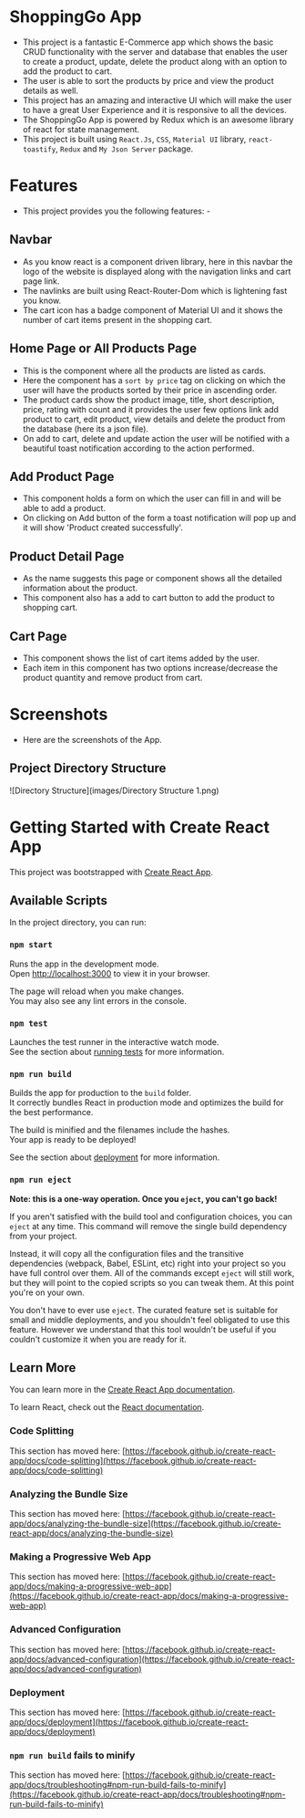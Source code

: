# ShoppingGo App
  - This project is a fantastic E-Commerce app which shows the basic CRUD functionality with the server and database that enables the user to create a product, update, delete the product along with an option to add the product to cart.
  - The user is able to sort the products by price and view the product details as well.
  - This project has an amazing and interactive UI which will make the user to have a great User Experience and it is responsive to all the devices. 
  - The ShoppingGo App is powered by Redux which is an awesome library of react for state management.
  - This project is built using `React.Js`, `CSS`, `Material UI` library, `react-toastify`, `Redux` and `My Json Server` package.


# Features
 - This project provides you the following features: - 
 
## Navbar
  - As you know react is a component driven library, here in this navbar the logo of the website is displayed along with the navigation links and cart page link.
  - The navlinks are built using React-Router-Dom which is lightening fast you know.
  - The cart icon has a badge component of Material UI and it shows the number of cart items present in the shopping cart.

## Home Page or All Products Page
  - This is the component where all the products are listed as cards.
  - Here the component has a `sort by price` tag on clicking on which the user will have the products sorted by their price in ascending order.
  - The product cards show the product image, title, short description, price, rating with count and it provides the user few options link add product to cart, edit product, view details and delete the product from the database (here its a json file).
  - On add to cart, delete and update action the user will be notified with a beautiful toast notification according to the action performed. 
 
## Add Product Page
  - This component holds a form on which the user can fill in and will be able to add a product.
  - On clicking on Add button of the form a toast notification will pop up and it will show  'Product created successfully'.

## Product Detail Page
  - As the name suggests this page or component shows all the detailed information about the product.
  - This component also has a add to cart button to add the product to shopping cart.

## Cart Page
  - This component shows the list of cart items added by the user.
  - Each item in this component has two options increase/decrease the product quantity and remove product from cart.
  
# Screenshots
  - Here are the screenshots of the App.
  ## Project Directory Structure
  ![Directory Structure](images/Directory Structure 1.png)

# Getting Started with Create React App

This project was bootstrapped with [Create React App](https://github.com/facebook/create-react-app).

## Available Scripts

In the project directory, you can run:

### `npm start`

Runs the app in the development mode.\
Open [http://localhost:3000](http://localhost:3000) to view it in your browser.

The page will reload when you make changes.\
You may also see any lint errors in the console.

### `npm test`

Launches the test runner in the interactive watch mode.\
See the section about [running tests](https://facebook.github.io/create-react-app/docs/running-tests) for more information.

### `npm run build`

Builds the app for production to the `build` folder.\
It correctly bundles React in production mode and optimizes the build for the best performance.

The build is minified and the filenames include the hashes.\
Your app is ready to be deployed!

See the section about [deployment](https://facebook.github.io/create-react-app/docs/deployment) for more information.

### `npm run eject`

**Note: this is a one-way operation. Once you `eject`, you can't go back!**

If you aren't satisfied with the build tool and configuration choices, you can `eject` at any time. This command will remove the single build dependency from your project.

Instead, it will copy all the configuration files and the transitive dependencies (webpack, Babel, ESLint, etc) right into your project so you have full control over them. All of the commands except `eject` will still work, but they will point to the copied scripts so you can tweak them. At this point you're on your own.

You don't have to ever use `eject`. The curated feature set is suitable for small and middle deployments, and you shouldn't feel obligated to use this feature. However we understand that this tool wouldn't be useful if you couldn't customize it when you are ready for it.

## Learn More

You can learn more in the [Create React App documentation](https://facebook.github.io/create-react-app/docs/getting-started).

To learn React, check out the [React documentation](https://reactjs.org/).

### Code Splitting

This section has moved here: [https://facebook.github.io/create-react-app/docs/code-splitting](https://facebook.github.io/create-react-app/docs/code-splitting)

### Analyzing the Bundle Size

This section has moved here: [https://facebook.github.io/create-react-app/docs/analyzing-the-bundle-size](https://facebook.github.io/create-react-app/docs/analyzing-the-bundle-size)

### Making a Progressive Web App

This section has moved here: [https://facebook.github.io/create-react-app/docs/making-a-progressive-web-app](https://facebook.github.io/create-react-app/docs/making-a-progressive-web-app)

### Advanced Configuration

This section has moved here: [https://facebook.github.io/create-react-app/docs/advanced-configuration](https://facebook.github.io/create-react-app/docs/advanced-configuration)

### Deployment

This section has moved here: [https://facebook.github.io/create-react-app/docs/deployment](https://facebook.github.io/create-react-app/docs/deployment)

### `npm run build` fails to minify

This section has moved here: [https://facebook.github.io/create-react-app/docs/troubleshooting#npm-run-build-fails-to-minify](https://facebook.github.io/create-react-app/docs/troubleshooting#npm-run-build-fails-to-minify)
